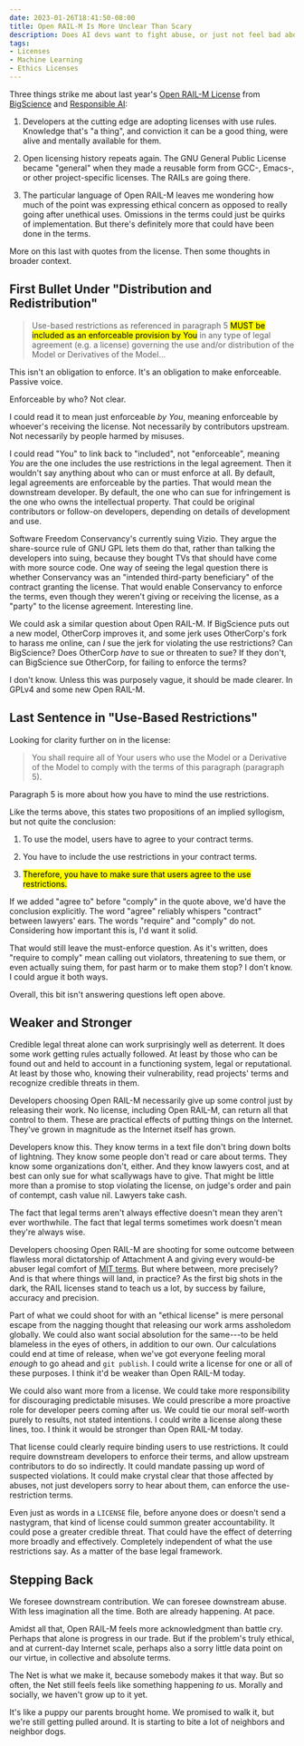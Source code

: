 ```yaml
---
date: 2023-01-26T18:41:50-08:00
title: Open RAIL-M Is More Unclear Than Scary
description: Does AI devs want to fight abuse, or just not feel bad about enabling it?
tags:
- Licenses
- Machine Learning
- Ethics Licenses
---
```


Three things strike me about last year's [Open RAIL-M License](https://www.licenses.ai/blog/2022/8/26/bigscience-open-rail-m-license) from [BigScience](https://bigscience.huggingface.co/) and [Responsible AI](https://responsible.ai):

1.  Developers at the cutting edge are adopting licenses with use rules.  Knowledge that's "a thing", and conviction it can be a good thing, were alive and mentally available for them.

2.  Open licensing history repeats again.  The GNU General Public License became "general" when they made a reusable form from GCC-, Emacs-, or other project-specific licenses.  The RAILs are going there.

3.  The particular language of Open RAIL-M leaves me wondering how much of the point was expressing ethical concern as opposed to really going after unethical uses.  Omissions in the terms could just be quirks of implementation.  But there's definitely more that could have been done in the terms.

More on this last with quotes from the license.  Then some thoughts in broader context.

## First Bullet Under "Distribution and Redistribution"

> Use-based restrictions as referenced in paragraph 5 <mark>MUST be included as an enforceable provision by You</mark> in any type of legal agreement (e.g. a license) governing the use and/or distribution of the Model or Derivatives of the Model...

This isn't an obligation to enforce.  It's an obligation to make enforceable.  Passive voice.

Enforceable by who?  Not clear.

I could read it to mean just enforceable _by You_, meaning enforceable by whoever's receiving the license.  Not necessarily by contributors upstream.  Not necessarily by people harmed by misuses.

I could read "You" to link back to "included", not "enforceable", meaning _You_ are the one includes the use restrictions in the legal agreement.  Then it wouldn't say anything about who can or must enforce at all.  By default, legal agreements are enforceable by the parties.  That would mean the downstream developer.  By default, the one who can sue for infringement is the one who owns the intellectual property.  That could be original contributors or follow-on developers, depending on details of development and use.

Software Freedom Conservancy's currently suing Vizio.  They argue the share-source rule of GNU GPL lets them do that, rather than talking the developers into suing, because they bought TVs that should have come with more source code.  One way of seeing the legal question there is whether Conservancy was an "intended third-party beneficiary" of the contract granting the license.  That would enable Conservancy to enforce the terms, even though they weren't giving or receiving the license, as a "party" to the license agreement.  Interesting line.

We could ask a similar question about Open RAIL-M.  If BigScience puts out a new model, OtherCorp improves it, and some jerk uses OtherCorp's fork to harass me online, can _I_ sue the jerk for violating the use restrictions?  Can BigScience?  Does OtherCorp _have_ to sue or threaten to sue?  If they don't, can BigScience sue OtherCorp, for failing to enforce the terms?

I don't know.  Unless this was purposely vague, it should be made clearer.  In GPLv4 and some new Open RAIL-M.

## Last Sentence in "Use-Based Restrictions"

Looking for clarity further on in the license:

> You shall require all of Your users who use the Model or a Derivative of the Model to comply with the terms of this paragraph (paragraph 5).

Paragraph 5 is more about how you have to mind the use restrictions.

Like the terms above, this states two propositions of an implied syllogism, but not quite the conclusion:

1.  To use the model, users have to agree to your contract terms.

2.  You have to include the use restrictions in your contract terms.

3.  <mark>Therefore, you have to make sure that users agree to the use restrictions.</mark>

If we added "agree to" before "comply" in the quote above, we'd have the conclusion explicitly.  The word "agree" reliably whispers "contract" between lawyers' ears.  The words "require" and "comply" do not.  Considering how important this is, I'd want it solid.

That would still leave the must-enforce question.  As it's written, does "require to comply" mean calling out violators, threatening to sue them, or even actually suing them, for past harm or to make them stop?  I don't know.  I could argue it both ways.

Overall, this bit isn't answering questions left open above.

## Weaker and Stronger

Credible legal threat alone can work surprisingly well as deterrent.  It does some work getting rules actually followed.  At least by those who can be found out and held to account in a functioning system, legal or reputational.  At least by those who, knowing their vulnerability, read projects' terms and recognize credible threats in them.

Developers choosing Open RAIL-M necessarily give up some control just by releasing their work.  No license, including Open RAIL-M, can return all that control to them.  These are practical effects of putting things on the Internet.  They've grown in magnitude as the Internet itself has grown.

Developers know this.  They know terms in a text file don't bring down bolts of lightning.  They know some people don't read or care about terms.  They know some organizations don't, either.  And they know lawyers cost, and at best can only sue for what scallywags have to give.  That might be little more than a promise to stop violating the license, on judge's order and pain of contempt, cash value nil.  Lawyers take cash.

The fact that legal terms aren't always effective doesn't mean they aren't ever worthwhile.  The fact that legal terms sometimes work doesn't mean they're always wise.

Developers choosing Open RAIL-M are shooting for some outcome between flawless moral dictatorship of Attachment A and giving every would-be abuser legal comfort of [MIT terms](https://spdx.org/licenses/MIT).  But where between, more precisely?  And is that where things will land, in practice?  As the first big shots in the dark, the RAIL licenses stand to teach us a lot, by success by failure, accuracy and precision.

Part of what we could shoot for with an "ethical license" is mere personal escape from the nagging thought that releasing our work arms assholedom globally.  We could also want social absolution for the same---to be held blameless in the eyes of others, in addition to our own.  Our calculations could end at time of release, when we've got everyone feeling moral _enough_ to go ahead and `git publish`.  I could write a license for one or all of these purposes.  I think it'd be weaker than Open RAIL-M today.

We could also want more from a license.  We could take more responsibility for discouraging predictable misuses.  We could prescribe a more proactive role for developer peers coming after us.  We could tie our moral self-worth purely to results, not stated intentions.  I could write a license along these lines, too.  I think it would be stronger than Open RAIL-M today.

That license could clearly require binding users to use restrictions.  It could require downstream developers to enforce their terms, and allow upstream contributors to do so indirectly.  It could mandate passing up word of suspected violations.  It could make crystal clear that those affected by abuses, not just developers sorry to hear about them, can enforce the use-restriction terms.

Even just as words in a `LICENSE` file, before anyone does or doesn't send a nastygram, that kind of license could summon greater accountability.  It could pose a greater credible threat.  That could have the effect of deterring more broadly and effectively.  Completely independent of what the use restrictions say.  As a matter of the base legal framework.

## Stepping Back

We foresee downstream contribution.  We can foresee downstream abuse.  With less imagination all the time.  Both are already happening.  At pace.

Amidst all that, Open RAIL-M feels more acknowledgment than battle cry.  Perhaps that alone is progress in our trade.  But if the problem's truly ethical, and at current-day Internet scale, perhaps also a sorry little data point on our virtue, in collective and absolute terms.

The Net is what we make it, because somebody makes it that way.  But so often, the Net still feels feels like something happening _to_ us.  Morally and socially, we haven't grow up to it yet.

It's like a puppy our parents brought home.  We promised to walk it, but we're still getting pulled around.  It is starting to bite a lot of neighbors and neighbor dogs.
